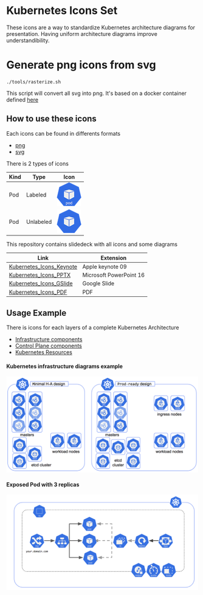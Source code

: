 # Kubernetes Icons Set

These icons are a way to standardize Kubernetes architecture diagrams for presentation. Having uniform architecture diagrams improve understandibility.

# Generate png icons from svg

```shell
./tools/rasterize.sh
```

This script will convert all svg into png. It's based on a docker container defined [here](hack/svgconvertor/Dockefile)

## How to use these icons

Each icons can be found in differents formats
* [png](png)
* [svg](svg)

There is 2 types of icons

| Kind  | Type       | Icon                             |
|-------|------------|----------------------------------|
|  Pod  | Labeled    | ![](./doc/pod-labeled.png)       |
|  Pod  | Unlabeled  | ![](./doc/pod-unlabeled.png)     |


This repository contains slidedeck with all icons and some diagrams

| Link  | Extension  |
|-------|------------|
|  [Kubernetes_Icons_Keynote](./slidedeck/Kubernetes_Icons_Keynote.key)  | Apple keynote 09    |
|  [Kubernetes_Icons_PPTX](./slidedeck/Kubernetes_Icons_PPTX.pptx)  | Microsoft PowerPoint 16    |
|  [Kubernetes_Icons_GSlide](https://docs.google.com/presentation/d/1lJ0RHWzEKzd6PFePTpukNqPoTIPrvg25_-VS6bmEHIw/edit?usp=sharing)  | Google Slide    |
|  [Kubernetes_Icons_PDF](./slidedeck/Kubernetes_Icons_PDF.pdf)  |  PDF  |

## Usage Example

There is icons for each layers of a complete Kubernetes Architecture
* [Infrastructure components](./png/infrastructure_components)
* [Control Plane components](./png/control_plane_components)
* [Kubernetes Resources](./png/k8s_resources)

#### Kubernetes infrastructure diagrams example
![](./doc/k8s-infra.png)

#### Exposed Pod with 3 replicas
![](./doc/k8s-exposed-pod.png)
